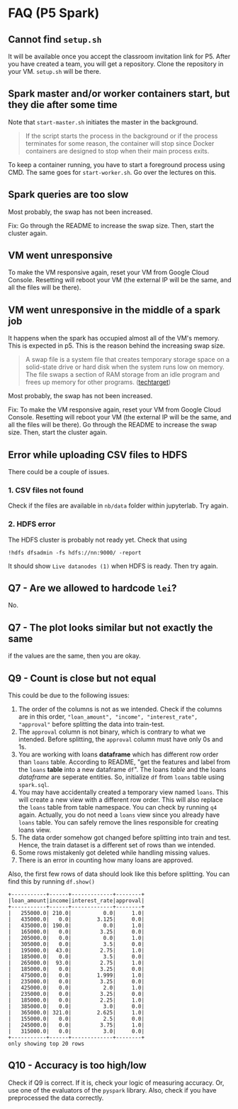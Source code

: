 # FAQ (P5 Spark)

## Cannot find `setup.sh`

It will be available once you accept the classroom invitation link for P5. After you have created a team, you will get a repository. Clone the repository in your VM. `setup.sh` will be there.

## Spark master and/or worker containers start, but they die after some time

Note that `start-master.sh` initiates the master in the background. 

> If the script starts the process in the background or if the process terminates for some reason, the container will stop since Docker containers are designed to stop when their main process exits.

To keep a container running, you have to start a foreground process using CMD. The same goes for `start-worker.sh`. Go over the lectures on this.

## Spark queries are too slow

Most probably, the swap has not been increased.

Fix: Go through the README to increase the swap size. Then, start the cluster again.

## VM went unresponsive

To make the VM responsive again, reset your VM from Google Cloud Console. Resetting will reboot your VM (the external IP will be the same, and all the files will be there).

## VM went unresponsive in the middle of a spark job

It happens when the spark has occupied almost all of the VM's memory. This is expected in p5. This is the reason behind the increasing swap size.

> A swap file is a system file that creates temporary storage space on a solid-state drive or hard disk when the system runs low on memory. The file swaps a section of RAM storage from an idle program and frees up memory for other programs. ([techtarget](https://www.techtarget.com/searchwindowsserver/definition/swap-file-swap-space-or-pagefile))

Most probably, the swap has not been increased.

Fix: To make the VM responsive again, reset your VM from Google Cloud Console. Resetting will reboot your VM (the external IP will be the same, and all the files will be there). Go through the README to increase the swap size. Then, start the cluster again.

## Error while uploading CSV files to HDFS
There could be a couple of issues.

### 1. CSV files not found
Check if the files are available in `nb/data` folder within jupyterlab. Try again.

### 2. HDFS error
The HDFS cluster is probably not ready yet. Check that using 

```
!hdfs dfsadmin -fs hdfs://nn:9000/ -report
```

It should show `Live datanodes (1)` when HDFS is ready. Then try again.


## Q7 - Are we allowed to hardcode `lei`?
No.

## Q7 - The plot looks similar but not exactly the same
if the values are the same, then you are okay.

## Q9 - Count is close but not equal

This could be due to the following issues:
1. The order of the columns is not as we intended. Check if the columns are in this order, `"loan_amount", "income", "interest_rate", "approval"` before splitting the data into train-test.
2. The `approval` column is not binary, which is contrary to what we intended. Before splitting, the `approval` column must have only 0s and 1s.
3. You are working with loans **dataframe** which has different row order than `loans` table. According to README, "get the features and label from the `loans` **table** into a new dataframe `df`". The loans *table* and the loans *dataframe* are seperate entities. So, initialize `df` from `loans` table using `spark.sql`.
4. You may have accidentally created a temporary view named `loans`. This will create a new view with a different row order. This will also replace the `loans` table from table namespace. You can check by running `q4` again. Actually, you do not need a `loans` view since you already have `loans` table. You can safely remove the lines responsible for creating loans view.
3. The data order somehow got changed before splitting into train and test. Hence, the train dataset is a different set of rows than we intended.
4. Some rows mistakenly got deleted while handling missing values.
5. There is an error in counting how many loans are approved.


Also, the first few rows of data should look like this before splitting. You can find this by running `df.show()`

```
+-----------+------+-------------+--------+
|loan_amount|income|interest_rate|approval|
+-----------+------+-------------+--------+
|   255000.0| 210.0|          0.0|     1.0|
|   435000.0|   0.0|        3.125|     0.0|
|   435000.0| 190.0|          0.0|     1.0|
|   165000.0|   0.0|         3.25|     0.0|
|   205000.0|   0.0|          0.0|     1.0|
|   305000.0|   0.0|          3.5|     0.0|
|   195000.0|  43.0|         2.75|     1.0|
|   185000.0|   0.0|          3.5|     0.0|
|   265000.0|  93.0|         2.75|     1.0|
|   185000.0|   0.0|         3.25|     0.0|
|   475000.0|   0.0|        1.999|     1.0|
|   235000.0|   0.0|         3.25|     0.0|
|   425000.0|   0.0|          2.0|     1.0|
|   235000.0|   0.0|         3.25|     0.0|
|   185000.0|   0.0|         2.25|     1.0|
|   385000.0|   0.0|          3.0|     0.0|
|   365000.0| 321.0|        2.625|     1.0|
|   155000.0|   0.0|          2.5|     0.0|
|   245000.0|   0.0|         3.75|     1.0|
|   315000.0|   0.0|          3.0|     0.0|
+-----------+------+-------------+--------+
only showing top 20 rows
```


## Q10 - Accuracy is too high/low
Check if Q9 is correct. If it is, check your logic of measuring accuracy. Or, use one of the evaluators of the `pyspark` library. Also, check if you have preprocessed the data correctly. 
